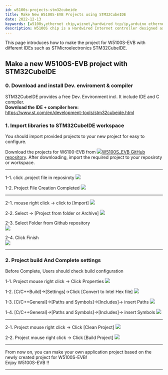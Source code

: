 ```yaml
---
id: w5100s-projects-stm32cubeide
title: Make New W5100S-EVB Projects using STM32CubeIDE
date: 2022-12-13
keywords: [w5100s,ethernet chip,wiznet,hardwired tcp/ip,arduino ethernet,pico ethernet]
description: W5100S chip is a Hardwired Internet controller designed as a full hardwired TCP/IP stack with WIZnet technology
---
```


This page introduces how to make the project for W5100S-EVB with
different IDEs such as STMicroelectronics STM32CubeIDE.

## Make a new W5100S-EVB project with STM32CubeIDE

### 0\. Download and install Dev. enviroment & compiler

STM32CubeIDE provides a free Dev. Environment incl. It include IDE and C
compiler.  
**Download the IDE + compiler here:**  
<https://www.st.com/en/development-tools/stm32cubeide.html>  


### 1\. Import libraries to STM32CubeIDE workspace

You should import provided projects to your new project for easy to
configure.

Download the projects for W6100-EVB from
![](/img/link.png)[W5100S\_EVB GitHub repository](https://github.com/Wiznet/W5100S-EVB). After downloading,
import the required project to your reposiroty or workspace.

-----
1-1\. click .project file in reposiroty 
![](/img/products/w5100s/w5100s_evb/stm_cube_set1_1_1.png)

1-2\. Project File Creation Completed
![](/img/products/w5100s/w5100s_evb/stm_cube_set1_1_2.png)

-----

2-1\. mouse right click → click to \[Import\]
![](/img/products/w5100s/w5100s_evb/stm_cube_set1_2_1.png)

2-2\. Select -> [Project from folder or Archive]
![](/img/products/w5100s/w5100s_evb/stm_cube_set1_2_2.png)

2-3\. Select Folder from Github repository  
![](/img/products/w5100s/w5100s_evb/stm_cube_set1_2_3.png)

2-4\. Click Finish  
![](/img/products/w5100s/w5100s_evb/stm_cube_set1_2_4.png)

-----

### 2\. Project build And Complete settings

Before Complete, Users should check build configuration

1-1\. Project mouse right click -\> Click Properties
![](/img/products/w5100s/w5100s_evb/stm_cube_set2_1_1.png)

1-2\. \[C/C++Build\]-\>\[Settings\]-\>Click \[Convert to Intel Hex file\]
![](/img/products/w5100s/w5100s_evb/stm_cube_set2_1_2.png)

1-3\. \[C/C++General\]-\>\[Paths and Symbols\]-\>\[Includes\]-\> insert Paths
![](/img/products/w5100s/w5100s_evb/stm_cube_set2_1_3.png)

1-4\. \[C/C++General\]-\>\[Paths and Symbols\]-\>\[Includes\]-\> insert Symbols
![](/img/products/w5100s/w5100s_evb/stm_cube_set2_1_4.png)

-----
2-1\. Project mouse right click -\> Click \[Clean Project\]
![](/img/products/w5100s/w5100s_evb/stm_cube_set2_2_1.png)

2-2\. Project mouse right click -\> Click \[Build Project\]
![](/img/products/w5100s/w5100s_evb/stm_cube_set2_2_2.png)

-----

From now on, you can make your own application project based on the
newly created project for W5100S-EVB\!  
Enjoy W5100S-EVB \!\!

-----
